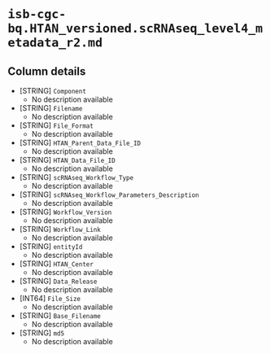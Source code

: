 # `isb-cgc-bq.HTAN_versioned.scRNAseq_level4_metadata_r2.md`

## Column details

* [STRING]    `Component`
  - No description available
* [STRING]    `Filename`
  - No description available
* [STRING]    `File_Format`
  - No description available
* [STRING]    `HTAN_Parent_Data_File_ID`
  - No description available
* [STRING]    `HTAN_Data_File_ID`
  - No description available
* [STRING]    `scRNAseq_Workflow_Type`
  - No description available
* [STRING]    `scRNAseq_Workflow_Parameters_Description`
  - No description available
* [STRING]    `Workflow_Version`
  - No description available
* [STRING]    `Workflow_Link`
  - No description available
* [STRING]    `entityId`
  - No description available
* [STRING]    `HTAN_Center`
  - No description available
* [STRING]    `Data_Release`
  - No description available
* [INT64]    `File_Size`
  - No description available
* [STRING]    `Base_Filename`
  - No description available
* [STRING]    `md5`
  - No description available

